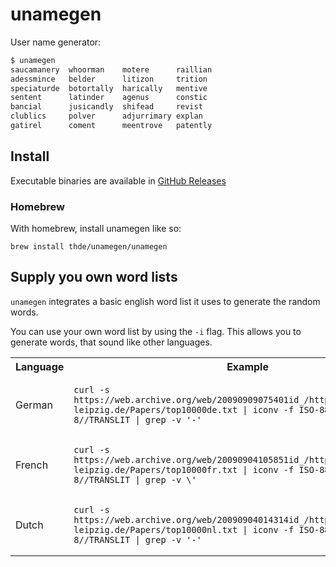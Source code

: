 # unamegen

User name generator:

```bash
$ unamegen
saucamanery  whoorman    motere      raillian
adessmince   belder      litizon     trition
speciaturde  botortally  harically   mentive
sentent      latinder    agenus      constic
bancial      jusicandly  shifead     revist
clublics     polver      adjurrimary explan
gatirel      coment      meentrove   patently
```
## Install

Executable binaries are available in [GitHub Releases](https://github.com/thde/unamegen/releases)

### Homebrew

With homebrew, install unamegen like so:

```shell
brew install thde/unamegen/unamegen
```

## Supply you own word lists

`unamegen` integrates a basic english word list it uses to generate the random words.

You can use your own word list by using the `-i` flag. This allows you to generate words, that sound like other languages.

<table>
<tr>
  <th>Language</th>
  <th>Example</th>
</tr>
<tr>
  <td>German</td>
  <td>

```shell
curl -s https://web.archive.org/web/20090909075401id_/http://wortschatz.uni-leipzig.de/Papers/top10000de.txt | iconv -f ISO-8859-1 -t UTF-8//TRANSLIT | grep -v '-'
```

  </td>
</tr>
<tr>
  <td>French</td>
  <td>

```shell
curl -s https://web.archive.org/web/20090904105851id_/http://wortschatz.uni-leipzig.de/Papers/top10000fr.txt | iconv -f ISO-8859-1 -t UTF-8//TRANSLIT | grep -v \'
```

  </td>
</tr>
<tr>
  <td>Dutch</td>
  <td>

```shell
curl -s https://web.archive.org/web/20090904014314id_/http://wortschatz.uni-leipzig.de/Papers/top10000nl.txt | iconv -f ISO-8859-1 -t UTF-8//TRANSLIT | grep -v '-'
```

  </td>
</tr>
</table>

